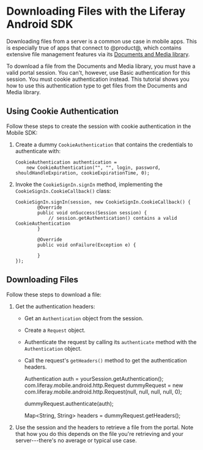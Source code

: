# Downloading Files with the Liferay Android SDK

Downloading files from a server is a common use case in mobile apps. This is 
especially true of apps that connect to @product@, which contains extensive file 
management features via its 
[Documents and Media library](/discover/portal/-/knowledge_base/7-0/managing-documents-and-media). 

To download a file from the Documents and Media library, you must have a valid 
portal session. You can't, however, use Basic authentication for this session. 
You must cookie authentication instead. This tutorial shows you how to use this 
authentication type to get files from the Documents and Media library. 

## Using Cookie Authentication

Follow these steps to create the session with cookie authentication in the 
Mobile SDK: 

1.  Create a dummy `CookieAuthentication` that contains the credentials to 
    authenticate with: 
    <!-- Why a "dummy" object? What do the other parameters mean? -->

        CookieAuthentication authentication =
            new CookieAuthentication("", "", login, password, shouldHandleExpiration, cookieExpirationTime, 0);

2.  Invoke the `CookieSignIn.signIn` method, implementing the 
    `CookieSignIn.CookieCallback()` class: 
    <!-- Where does the session come from? How do you create it? -->

        CookieSignIn.signIn(session, new CookieSignIn.CookieCallback() {
                @Override
                public void onSuccess(Session session) {
                    // session.getAuthentication() contains a valid CookieAuthentication
                }

                @Override
                public void onFailure(Exception e) {

                }
        });

## Downloading Files

Follow these steps to download a file: 

1.  Get the authentication headers: 

    -   Get an `Authentication` object from the session. 
    -   Create a `Request` object.
    -   Authenticate the request by calling its `authenticate` method with the 
        `Authentication` object. 
    -   Call the request's `getHeaders()` method to get the authentication 
        headers. 

        Authentication auth = yourSession.getAuthentication();
        com.liferay.mobile.android.http.Request dummyRequest =
                new com.liferay.mobile.android.http.Request(null, null, null, null, 0);

        dummyRequest.authenticate(auth);

        Map<String, String> headers = dummyRequest.getHeaders();

2.  Use the session and the headers to retrieve a file from the portal. Note 
    that how you do this depends on the file you're retrieving and your 
    server---there's no average or typical use case. 
